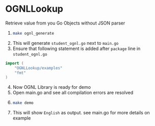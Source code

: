 # OGNLLookup
Retrieve value from you Go Objects without JSON parser

1. ```sh 
   make ognl_generate 
   ```
2. This will generate `student_ognl.go` next to `main.go`  
3. Ensure that following statement is added after `package` line in `student_ognl.go`
```go
import (
	"OGNLLookup/examples"
	"fmt"
)
```
4. Now OGNL Library is ready for demo
4. Open main.go and see all compilation errors are resolved
5. ```sh 
   make demo 
   ```
6. This will show `English` as output. see main.go for more details on example